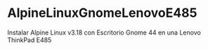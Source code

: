 # AlpineLinuxGnomeLenovoE485
Instalar Alpine Linux v3.18 con Escritorio Gnome 44 en una Lenovo ThinkPad E485
